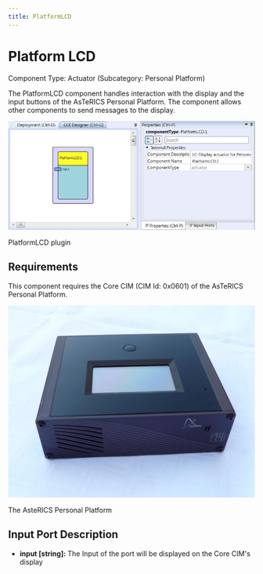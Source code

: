 ```yaml
---
title: PlatformLCD
---
```


# Platform LCD

Component Type: Actuator (Subcategory: Personal Platform)

The PlatformLCD component handles interaction with the display and the input buttons of the AsTeRICS Personal Platform. The component allows other components to send messages to the display.

![Screenshot: PlatformLCD plugin](img/platformlcd.jpg "Screenshot: PlatformLCD plugin")

PlatformLCD plugin

## Requirements

This component requires the Core CIM (CIM Id: 0x0601) of the AsTeRICS Personal Platform.

![The AsteRICS Personal Platform (preliminary version)](img/personalplatform.jpg "The AsteRICS Personal Platform (preliminary version)")

The AsteRICS Personal Platform

## Input Port Description

*   **input \[string\]:** The Input of the port will be displayed on the Core CIM's display